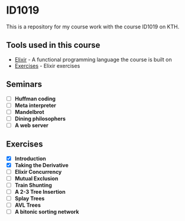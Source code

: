 # ID1019

This is a repository for my course work with the course ID1019 on KTH.

## Tools used in this course

* [Elixir](https://elixir-lang.org/) - A functional programming language the course is built on
* [Exercises](https://id1019.gitbook.io/exercises/data-structures) - Elixir exercises

## Seminars

- [ ] **Huffman coding**
- [ ] **Meta interpreter**
- [ ] **Mandelbrot**
- [ ] **Dining philosophers**
- [ ] **A web server**

## Exercises
- [x] **Introduction**
- [x] **Taking the Derivative**
- [ ] **Elixir Concurrency**
- [ ] **Mutual Exclusion**
- [ ] **Train Shunting**
- [ ] **A 2-3 Tree Insertion**
- [ ] **Splay Trees**
- [ ] **AVL Trees**
- [ ] **A bitonic sorting network**
